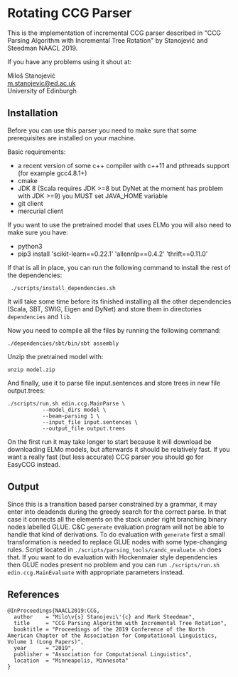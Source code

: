 Rotating CCG Parser
=========

This is the implementation of incremental CCG parser described in "CCG Parsing Algorithm with Incremental Tree Rotation" by Stanojević and Steedman NAACL 2019.

If you have any problems using it shout at:

Miloš Stanojević        \
m.stanojevic@ed.ac.uk   \
University of Edinburgh 

Installation
---------------

Before you can use this parser you need to make sure that some prerequisites are installed on your machine.

Basic requirements:
- a recent version of some c++ compiler with c++11 and pthreads support (for example gcc4.8.1+)
- cmake
- JDK 8 (Scala requires JDK >=8 but DyNet at the moment has problem with JDK >=9) you MUST set JAVA_HOME variable
- git client
- mercurial client

If you want to use the pretrained model that uses ELMo you will also need to make sure you have:
- python3
- pip3 install 'scikit-learn==0.22.1' 'allennlp==0.4.2' 'thrift==0.11.0'

If that is all in place, you can run the following command to install the rest of the dependencies:

     ./scripts/install_dependencies.sh

It will take some time before its finished installing all the other dependencies (Scala, SBT, SWIG, Eigen and DyNet) and store them in directories `dependencies` and `lib`.

Now you need to compile all the files by running the following command:

    ./dependencies/sbt/bin/sbt assembly
    
Unzip the pretrained model with:

    unzip model.zip
    
And finally, use it to parse file input.sentences and store trees in new file output.trees:

    ./scripts/run.sh edin.ccg.MainParse \
               --model_dirs model \
               --beam-parsing 1 \
               --input_file input.sentences \
               --output_file output.trees

On the first run it may take longer to start because it will download be downloading ELMo models, but afterwards it should be relatively fast. If you want a really fast (but less accurate) CCG parser you should go for EasyCCG instead.

Output
------
Since this is a transition based parser constrained by a grammar, it may enter into deadends during the greedy search for the correct parse. In that case it connects all the elements on the stack under right branching binary nodes labelled GLUE.
C&C `generate` evaluation program will not be able to handle that kind of derivations. To do evaluation with `generate` first a small transformation is needed to replace GLUE nodes with some type-changing rules. Script located in `./scripts/parsing_tools/candc_evaluate.sh` does that.
If you want to do evaluation with Hockenmaier style dependencies then GLUE nodes present no problem and you can run `./scripts/run.sh edin.ccg.MainEvaluate` with appropriate parameters instead.

References
-------------

    @InProceedings{NAACL2019:CCG,
      author    = "Milo\v{s} Stanojevi\'{c} and Mark Steedman",
      title     = "CCG Parsing Algorithm with Incremental Tree Rotation",
      booktitle = "Proceedings of the 2019 Conference of the North American Chapter of the Association for Computational Linguistics, Volume 1 (Long Papers)",
      year      = "2019",
      publisher = "Association for Computational Linguistics",
      location  = "Minneapolis, Minnesota"
    }
